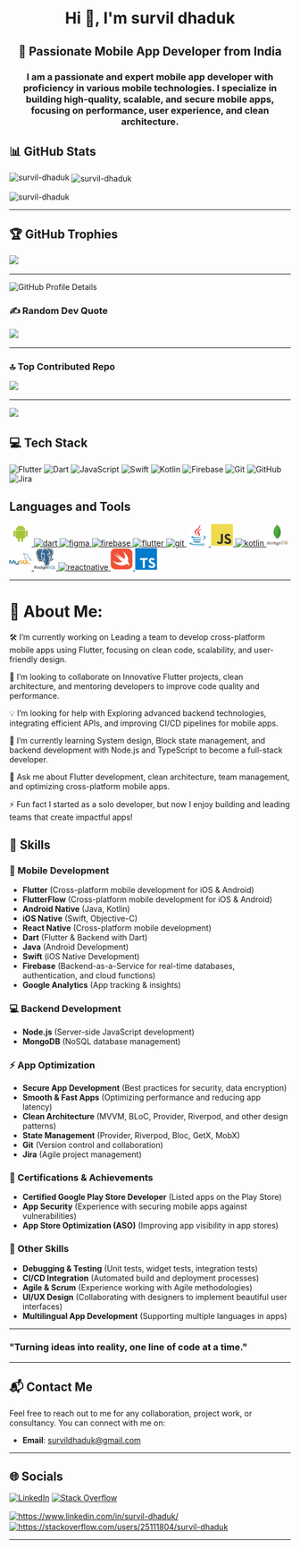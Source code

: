 
<h1 align="center">Hi 👋, I'm survil dhaduk</h1>
<h2 align="center">💫 Passionate Mobile App Developer from India</h1>


<h3 align="center">I am a passionate and expert mobile app developer with proficiency in various mobile technologies. I specialize in building high-quality, scalable, and secure mobile apps, focusing on performance, user experience, and clean architecture.</h3>

## 📊 GitHub Stats


<p><img align="left" src="https://github-readme-stats.vercel.app/api/top-langs?username=survil-dhaduk&show_icons=true&locale=en&layout=compact" alt="survil-dhaduk" /></p>

<p>&nbsp;<img align="center" src="https://github-readme-stats.vercel.app/api?username=survil-dhaduk&show_icons=true&locale=en" alt="survil-dhaduk" /></p>

<p><img align="center" src="https://github-readme-streak-stats.herokuapp.com/?user=survil-dhaduk&" alt="survil-dhaduk" /></p>



---

## 🏆 GitHub Trophies

![](https://github-profile-trophy.vercel.app/?username=survil-dhaduk&theme=shadow_red&no-frame=false&no-bg=false&margin-w=4)

---
<p align="">
  <img src="https://github-profile-summary-cards.vercel.app/api/cards/profile-details?username=survil-dhaduk" alt="GitHub Profile Details">
</p>

### ✍️ Random Dev Quote

![](https://quotes-github-readme.vercel.app/api?type=horizontal&theme=radical)

---

### 🔝 Top Contributed Repo

![](https://github-contributor-stats.vercel.app/api?username=survil-dhaduk&limit=5&theme=dark&combine_all_yearly_contributions=true)

---

[![](https://visitcount.itsvg.in/api?id=survil-dhaduk&icon=0&color=0)](https://visitcount.itsvg.in)


## 💻 Tech Stack

![Flutter](https://img.shields.io/badge/Flutter-%2302569B.svg?style=for-the-badge&logo=Flutter&logoColor=white) 
![Dart](https://img.shields.io/badge/dart-%230175C2.svg?style=for-the-badge&logo=dart&logoColor=white) 
![JavaScript](https://img.shields.io/badge/javascript-%23323330.svg?style=for-the-badge&logo=javascript&logoColor=%23F7DF1E) 
![Swift](https://img.shields.io/badge/swift-F54A2A?style=for-the-badge&logo=swift&logoColor=white) 
![Kotlin](https://img.shields.io/badge/kotlin-%237F52FF.svg?style=for-the-badge&logo=kotlin&logoColor=white) 
![Firebase](https://img.shields.io/badge/firebase-%23039BE5.svg?style=for-the-badge&logo=firebase) 
![Git](https://img.shields.io/badge/git-%23F05033.svg?style=for-the-badge&logo=git&logoColor=white) 
![GitHub](https://img.shields.io/badge/github-%23121011.svg?style=for-the-badge&logo=github&logoColor=white) 
![Jira](https://img.shields.io/badge/jira-%230A0FFF.svg?style=for-the-badge&logo=jira&logoColor=white)

## Languages and Tools
<p align="left"> <a href="https://developer.android.com" target="_blank" rel="noreferrer"> <img src="https://raw.githubusercontent.com/devicons/devicon/master/icons/android/android-original-wordmark.svg" alt="android" width="40" height="40"/> </a> <a href="https://dart.dev" target="_blank" rel="noreferrer"> <img src="https://www.vectorlogo.zone/logos/dartlang/dartlang-icon.svg" alt="dart" width="40" height="40"/> </a> <a href="https://www.figma.com/" target="_blank" rel="noreferrer"> <img src="https://www.vectorlogo.zone/logos/figma/figma-icon.svg" alt="figma" width="40" height="40"/> </a> <a href="https://firebase.google.com/" target="_blank" rel="noreferrer"> <img src="https://www.vectorlogo.zone/logos/firebase/firebase-icon.svg" alt="firebase" width="40" height="40"/> </a> <a href="https://flutter.dev" target="_blank" rel="noreferrer"> <img src="https://www.vectorlogo.zone/logos/flutterio/flutterio-icon.svg" alt="flutter" width="40" height="40"/> </a> <a href="https://git-scm.com/" target="_blank" rel="noreferrer"> <img src="https://www.vectorlogo.zone/logos/git-scm/git-scm-icon.svg" alt="git" width="40" height="40"/> </a> <a href="https://www.java.com" target="_blank" rel="noreferrer"> <img src="https://raw.githubusercontent.com/devicons/devicon/master/icons/java/java-original.svg" alt="java" width="40" height="40"/> </a> <a href="https://developer.mozilla.org/en-US/docs/Web/JavaScript" target="_blank" rel="noreferrer"> <img src="https://raw.githubusercontent.com/devicons/devicon/master/icons/javascript/javascript-original.svg" alt="javascript" width="40" height="40"/> </a> <a href="https://kotlinlang.org" target="_blank" rel="noreferrer"> <img src="https://www.vectorlogo.zone/logos/kotlinlang/kotlinlang-icon.svg" alt="kotlin" width="40" height="40"/> </a> <a href="https://www.mongodb.com/" target="_blank" rel="noreferrer"> <img src="https://raw.githubusercontent.com/devicons/devicon/master/icons/mongodb/mongodb-original-wordmark.svg" alt="mongodb" width="40" height="40"/> </a> <a href="https://www.mysql.com/" target="_blank" rel="noreferrer"> <img src="https://raw.githubusercontent.com/devicons/devicon/master/icons/mysql/mysql-original-wordmark.svg" alt="mysql" width="40" height="40"/> </a> <a href="https://www.postgresql.org" target="_blank" rel="noreferrer"> <img src="https://raw.githubusercontent.com/devicons/devicon/master/icons/postgresql/postgresql-original-wordmark.svg" alt="postgresql" width="40" height="40"/> </a> <a href="https://reactnative.dev/" target="_blank" rel="noreferrer"> <img src="https://reactnative.dev/img/header_logo.svg" alt="reactnative" width="40" height="40"/> </a> <a href="https://developer.apple.com/swift/" target="_blank" rel="noreferrer"> <img src="https://raw.githubusercontent.com/devicons/devicon/master/icons/swift/swift-original.svg" alt="swift" width="40" height="40"/> </a> <a href="https://www.typescriptlang.org/" target="_blank" rel="noreferrer"> <img src="https://raw.githubusercontent.com/devicons/devicon/master/icons/typescript/typescript-original.svg" alt="typescript" width="40" height="40"/> </a> </p>


---



# 👋 About Me:
🛠 I’m currently working on
Leading a team to develop cross-platform mobile apps using Flutter, focusing on clean code, scalability, and user-friendly design.

🤝 I’m looking to collaborate on
Innovative Flutter projects, clean architecture, and mentoring developers to improve code quality and performance.

💡 I’m looking for help with
Exploring advanced backend technologies, integrating efficient APIs, and improving CI/CD pipelines for mobile apps.

🌱 I’m currently learning
System design, Block state management, and backend development with Node.js and TypeScript to become a full-stack developer.

💬 Ask me about
Flutter development, clean architecture, team management, and optimizing cross-platform mobile apps.

⚡ Fun fact
I started as a solo developer, but now I enjoy building and leading teams that create impactful apps!


## 🚀 Skills

### **📱 Mobile Development**
- **Flutter** (Cross-platform mobile development for iOS & Android)
- **FlutterFlow** (Cross-platform mobile development for iOS & Android)
- **Android Native** (Java, Kotlin)
- **iOS Native** (Swift, Objective-C)
- **React Native** (Cross-platform mobile development)
- **Dart** (Flutter & Backend with Dart)
- **Java** (Android Development)
- **Swift** (iOS Native Development)
- **Firebase** (Backend-as-a-Service for real-time databases, authentication, and cloud functions)
- **Google Analytics** (App tracking & insights)

### **💻 Backend Development**
- **Node.js** (Server-side JavaScript development)
- **MongoDB** (NoSQL database management)

### **⚡ App Optimization**
- **Secure App Development** (Best practices for security, data encryption)
- **Smooth & Fast Apps** (Optimizing performance and reducing app latency)
- **Clean Architecture** (MVVM, BLoC, Provider, Riverpod, and other design patterns)
- **State Management** (Provider, Riverpod, Bloc, GetX, MobX)
- **Git** (Version control and collaboration)
- **Jira** (Agile project management)

### **🏅 Certifications & Achievements**
- **Certified Google Play Store Developer** (Listed apps on the Play Store)
- **App Security** (Experience with securing mobile apps against vulnerabilities)
- **App Store Optimization (ASO)** (Improving app visibility in app stores)

### **🔧 Other Skills**
- **Debugging & Testing** (Unit tests, widget tests, integration tests)
- **CI/CD Integration** (Automated build and deployment processes)
- **Agile & Scrum** (Experience working with Agile methodologies)
- **UI/UX Design** (Collaborating with designers to implement beautiful user interfaces)
- **Multilingual App Development** (Supporting multiple languages in apps)

---

### "Turning ideas into reality, one line of code at a time."

---

## 📬 Contact Me

Feel free to reach out to me for any collaboration, project work, or consultancy. You can connect with me on:

- **Email**: [survildhaduk@gmail.com](mailto:survildhaduk@gmail.com)

---

## 🌐 Socials

[![LinkedIn](https://img.shields.io/badge/LinkedIn-%230077B5.svg?logo=linkedin&logoColor=white)](https://linkedin.com/in/survil-dhaduk) 
[![Stack Overflow](https://img.shields.io/badge/-Stackoverflow-FE7A16?logo=stack-overflow&logoColor=white)](https://stackoverflow.com/users/25111804/survil-dhaduk) 
<p align="left">
<a href="https://linkedin.com/in/https://www.linkedin.com/in/survil-dhaduk/" target="blank"><img align="center" src="https://raw.githubusercontent.com/rahuldkjain/github-profile-readme-generator/master/src/images/icons/Social/linked-in-alt.svg" alt="https://www.linkedin.com/in/survil-dhaduk/" height="30" width="40" /></a>
<a href="https://stackoverflow.com/users/https://stackoverflow.com/users/25111804/survil-dhaduk" target="blank"><img align="center" src="https://raw.githubusercontent.com/rahuldkjain/github-profile-readme-generator/master/src/images/icons/Social/stack-overflow.svg" alt="https://stackoverflow.com/users/25111804/survil-dhaduk" height="30" width="40" /></a>
</p>

---


